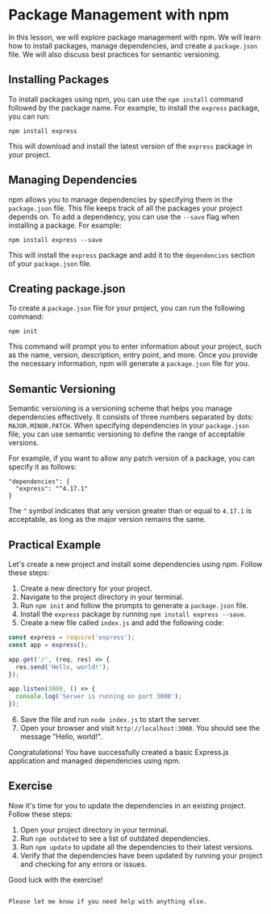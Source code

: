 # Package Management with npm

In this lesson, we will explore package management with npm. We will learn how to install packages, manage dependencies, and create a `package.json` file. We will also discuss best practices for semantic versioning.

## Installing Packages

To install packages using npm, you can use the `npm install` command followed by the package name. For example, to install the `express` package, you can run:

```
npm install express
```

This will download and install the latest version of the `express` package in your project.

## Managing Dependencies

npm allows you to manage dependencies by specifying them in the `package.json` file. This file keeps track of all the packages your project depends on. To add a dependency, you can use the `--save` flag when installing a package. For example:

```
npm install express --save
```

This will install the `express` package and add it to the `dependencies` section of your `package.json` file.

## Creating package.json

To create a `package.json` file for your project, you can run the following command:

```
npm init
```

This command will prompt you to enter information about your project, such as the name, version, description, entry point, and more. Once you provide the necessary information, npm will generate a `package.json` file for you.

## Semantic Versioning

Semantic versioning is a versioning scheme that helps you manage dependencies effectively. It consists of three numbers separated by dots: `MAJOR.MINOR.PATCH`. When specifying dependencies in your `package.json` file, you can use semantic versioning to define the range of acceptable versions.

For example, if you want to allow any patch version of a package, you can specify it as follows:

```
"dependencies": {
  "express": "^4.17.1"
}
```

The `^` symbol indicates that any version greater than or equal to `4.17.1` is acceptable, as long as the major version remains the same.

## Practical Example

Let's create a new project and install some dependencies using npm. Follow these steps:

1. Create a new directory for your project.
2. Navigate to the project directory in your terminal.
3. Run `npm init` and follow the prompts to generate a `package.json` file.
4. Install the `express` package by running `npm install express --save`.
5. Create a new file called `index.js` and add the following code:

```javascript
const express = require('express');
const app = express();

app.get('/', (req, res) => {
  res.send('Hello, world!');
});

app.listen(3000, () => {
  console.log('Server is running on port 3000');
});
```

6. Save the file and run `node index.js` to start the server.
7. Open your browser and visit `http://localhost:3000`. You should see the message "Hello, world!".

Congratulations! You have successfully created a basic Express.js application and managed dependencies using npm.

## Exercise

Now it's time for you to update the dependencies in an existing project. Follow these steps:

1. Open your project directory in your terminal.
2. Run `npm outdated` to see a list of outdated dependencies.
3. Run `npm update` to update all the dependencies to their latest versions.
4. Verify that the dependencies have been updated by running your project and checking for any errors or issues.

Good luck with the exercise!
```

Please let me know if you need help with anything else.
